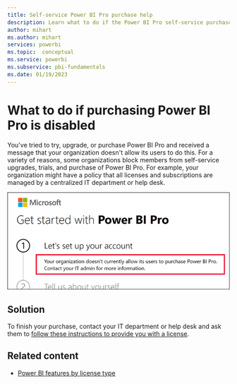 ```yaml
---
title: Self-service Power BI Pro purchase help
description: Learn what to do if the Power BI Pro self-service purchase is disabled. View the message that appears when this feature is disabled.
author: mihart
ms.author: mihart
services: powerbi
ms.topic:  conceptual
ms.service: powerbi
ms.subservice: pbi-fundamentals
ms.date: 01/19/2023
---
```

# What to do if purchasing Power BI Pro is disabled

You've tried to try, upgrade, or purchase Power BI Pro and received a message that your organization doesn't allow its users to do this. For a variety of reasons, some organizations block members from self-service upgrades, trials, and purchase of Power BI Pro.  For example, your organization might have a policy that all licenses and subscriptions are managed by a centralized IT department or help desk.

![Screenshot of the getting started dialog showing the message that the organization doesn't allow users to purchase Power BI Pro.](media/service-self-service-purchase-help/power-bi-error.png)

## Solution
To finish your purchase, contact your IT department or help desk and ask them to [follow these instructions to provide you with a license](../enterprise/service-admin-manage-licenses.md).

## Related content

- [Power BI features by license type](service-features-license-type.md)
